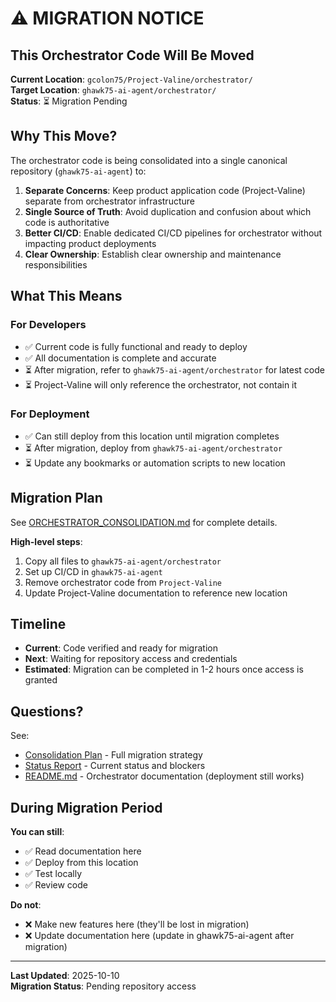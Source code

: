 # ⚠️ MIGRATION NOTICE

## This Orchestrator Code Will Be Moved

**Current Location**: `gcolon75/Project-Valine/orchestrator/`  
**Target Location**: `ghawk75-ai-agent/orchestrator/`  
**Status**: ⏳ Migration Pending

## Why This Move?

The orchestrator code is being consolidated into a single canonical repository (`ghawk75-ai-agent`) to:

1. **Separate Concerns**: Keep product application code (Project-Valine) separate from orchestrator infrastructure
2. **Single Source of Truth**: Avoid duplication and confusion about which code is authoritative
3. **Better CI/CD**: Enable dedicated CI/CD pipelines for orchestrator without impacting product deployments
4. **Clear Ownership**: Establish clear ownership and maintenance responsibilities

## What This Means

### For Developers
- ✅ Current code is fully functional and ready to deploy
- ✅ All documentation is complete and accurate
- ⏳ After migration, refer to `ghawk75-ai-agent/orchestrator` for latest code
- ⏳ Project-Valine will only reference the orchestrator, not contain it

### For Deployment
- ✅ Can still deploy from this location until migration completes
- ⏳ After migration, deploy from `ghawk75-ai-agent/orchestrator`
- ⏳ Update any bookmarks or automation scripts to new location

## Migration Plan

See [ORCHESTRATOR_CONSOLIDATION.md](../ORCHESTRATOR_CONSOLIDATION.md) for complete details.

**High-level steps**:
1. Copy all files to `ghawk75-ai-agent/orchestrator`
2. Set up CI/CD in `ghawk75-ai-agent`
3. Remove orchestrator code from `Project-Valine`
4. Update Project-Valine documentation to reference new location

## Timeline

- **Current**: Code verified and ready for migration
- **Next**: Waiting for repository access and credentials
- **Estimated**: Migration can be completed in 1-2 hours once access is granted

## Questions?

See:
- [Consolidation Plan](../ORCHESTRATOR_CONSOLIDATION.md) - Full migration strategy
- [Status Report](../CONSOLIDATION_STATUS_REPORT.md) - Current status and blockers
- [README.md](README.md) - Orchestrator documentation (deployment still works)

## During Migration Period

**You can still**:
- ✅ Read documentation here
- ✅ Deploy from this location
- ✅ Test locally
- ✅ Review code

**Do not**:
- ❌ Make new features here (they'll be lost in migration)
- ❌ Update documentation here (update in ghawk75-ai-agent after migration)

---

**Last Updated**: 2025-10-10  
**Migration Status**: Pending repository access
